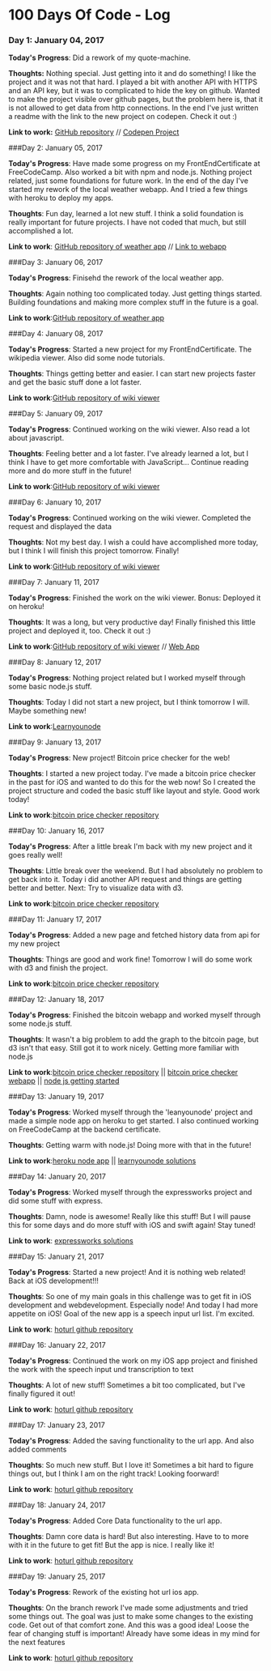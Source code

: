 # 100 Days Of Code - Log

### Day 1: January 04, 2017

**Today's Progress**: Did a rework of my quote-machine.

**Thoughts:** Nothing special. Just getting into it and do something! I like the project and it was not that hard. I played a bit with another API with HTTPS and an API key, but it was to complicated to hide the key on github. Wanted to make the project visible over github pages, but the problem here is, that it is not allowed to get data from http connections. In the end I've just written a readme with the link to the new project on codepen. Check it out :)

**Link to work:** [GitHub repository](https://github.com/yOoMarvin/quote-machine) // [Codepen Project](http://codepen.io/yOoMarvin/full/Bzmqmx/)

###Day 2: January 05, 2017

**Today's Progress**: Have made some progress on my FrontEndCertificate at FreeCodeCamp. Also worked a bit with npm and node.js. Nothing project related, just some foundations for future work. In the end of the day I've started my rework of the local weather webapp. And I tried a few things with heroku to deploy my apps.

**Thoughts**: Fun day, learned a lot new stuff. I think a solid foundation is really important for future projects. I have not coded that much, but still accomplished a lot.

**Link to work**: [GitHub repository of weather app](https://github.com/yOoMarvin/local-weather) // [Link to webapp](https://yoomarvin-local-weather.herokuapp.com/index.html)

###Day 3: January 06, 2017

**Today's Progress**: Finisehd the rework of the local weather app.

**Thoughts**: Again nothing too complicated today. Just getting things started. Building foundations and making more complex stuff in the future is a goal.

**Link to work**:[GitHub repository of weather app](https://github.com/yOoMarvin/local-weather)

###Day 4: January 08, 2017

**Today's Progress**: Started a new project for my FrontEndCertificate. The wikipedia viewer. Also did some node tutorials.

**Thoughts**: Things getting better and easier. I can start new projects faster and get the basic stuff done a lot faster.

**Link to work**:[GitHub repository of wiki viewer](https://github.com/yOoMarvin/wiki-viewer)

###Day 5: January 09, 2017

**Today's Progress**: Continued working on the wiki viewer. Also read a lot about javascript.

**Thoughts**: Feeling better and a lot faster. I've already learned a lot, but I think I have to get more comfortable with JavaScript... Continue reading more and do more stuff in the future!

**Link to work**:[GitHub repository of wiki viewer](https://github.com/yOoMarvin/wiki-viewer)

###Day 6: January 10, 2017

**Today's Progress**: Continued working on the wiki viewer. Completed the request and displayed the data

**Thoughts**: Not my best day. I wish a could have accomplished more today, but I think I will finish this project tomorrow. Finally!

**Link to work**:[GitHub repository of wiki viewer](https://github.com/yOoMarvin/wiki-viewer)

###Day 7: January 11, 2017

**Today's Progress**: Finished the work on the wiki viewer. Bonus: Deployed it on heroku!

**Thoughts**: It was a long, but very productive day! Finally finished this little project and deployed it, too. Check it out :)

**Link to work**:[GitHub repository of wiki viewer](https://github.com/yOoMarvin/wiki-viewer) // [Web App](https://yoomarvin-wikiviewer.herokuapp.com)

###Day 8: January 12, 2017

**Today's Progress**: Nothing project related but I worked myself through some basic node.js stuff.

**Thoughts**: Today I did not start a new project, but I think tomorrow I will. Maybe something new!

**Link to work**:[Learnyounode](https://github.com/workshopper/learnyounode)

###Day 9: January 13, 2017

**Today's Progress**: New project! Bitcoin price checker for the web!

**Thoughts**: I started a new project today. I've made a bitcoin price checker in the past for iOS and wanted to do this for the web now! So I created the project structure and coded the basic stuff like layout and style. Good work today!

**Link to work**:[bitcoin price checker repository](https://github.com/yoomarvin/btccheck-web)

###Day 10: January 16, 2017

**Today's Progress**: After a little break I'm back with my new project and it goes really well!

**Thoughts**: Little break over the weekend. But I had absolutely no problem to get back into it. Today i did another API request and things are getting better and better. Next: Try to visualize data with d3.

**Link to work**:[bitcoin price checker repository](https://github.com/yoomarvin/btccheck-web)

###Day 11: January 17, 2017

**Today's Progress**: Added a new page and fetched history data from api for my new project

**Thoughts**: Things are good and work fine! Tomorrow I will do some work with d3 and finish the project.

**Link to work**:[bitcoin price checker repository](https://github.com/yoomarvin/btccheck-web)

###Day 12: January 18, 2017

**Today's Progress**: Finished the bitcoin webapp and worked myself through some node.js stuff.

**Thoughts**: It wasn't a big problem to add the graph to the bitcoin page, but d3 isn't that easy. Still got it to work nicely. Getting more familiar with node.js

**Link to work**:[bitcoin price checker repository](https://github.com/yoomarvin/btccheck-web) || [bitcoin price checker webapp](https://yoomarvin-btccheck-web.herokuapp.com) || [node js getting started](https://github.com/heroku/node-js-getting-started)

###Day 13: January 19, 2017

**Today's Progress**: Worked myself through the 'leanyounode' project and made a simple node app on heroku to get started. I also continued working on FreeCodeCamp at the backend certificate.

**Thoughts**: Getting warm with node.js! Doing more with that in the future!

**Link to work**:[heroku node app](https://yoomarvin-heroku-node.herokuapp.com/) || [learnyounode solutions](https://github.com/yOoMarvin/learnyounode-solutions)

###Day 14: January 20, 2017

**Today's Progress**: Worked myself through the expressworks project and did some stuff with express.

**Thoughts**: Damn, node is awesome! Really like this stuff! But I will pause this for some days and do more stuff with iOS and swift again! Stay tuned!

**Link to work**: [expressworks solutions](https://github.com/yOoMarvin/expressworks-solutions)

###Day 15: January 21, 2017

**Today's Progress**: Started a new project! And it is nothing web related! Back at iOS development!!!

**Thoughts**: So one of my main goals in this challenge was to get fit in iOS development and webdevelopment. Especially node! And today I had more appetite on iOS! Goal of the new app is a speech input url list. I'm excited.

**Link to work**: [hoturl github repository](https://github.com/yOoMarvin/hoturl)

###Day 16: January 22, 2017

**Today's Progress**: Continued the work on my iOS app project and finished the work with the speech input und transcription to text

**Thoughts**: A lot of new stuff! Sometimes a bit too complicated, but I've finally figured it out!

**Link to work**: [hoturl github repository](https://github.com/yOoMarvin/hoturl)

###Day 17: January 23, 2017

**Today's Progress**: Added the saving functionality to the url app. And also added comments

**Thoughts**: So much new stuff. But I love it! Sometimes a bit hard to figure things out, but I think I am on the right track! Looking foorward!

**Link to work**: [hoturl github repository](https://github.com/yOoMarvin/hoturl)

###Day 18: January 24, 2017

**Today's Progress**: Added Core Data functionality to the url app.

**Thoughts**: Damn core data is hard! But also interesting. Have to to more with it in the future to get fit! But the app is nice. I really like it!

**Link to work**: [hoturl github repository](https://github.com/yOoMarvin/hoturl)

###Day 19: January 25, 2017

**Today's Progress**: Rework of the existing hot url ios app.

**Thoughts**: On the branch rework I've made some adjustments and tried some things out. The goal was just to make some changes to the existing code. Get out of that comfort zone. And this was a good idea! Loose the fear of changing stuff is important! Already have some ideas in my mind for the next features

**Link to work**: [hoturl github repository](https://github.com/yOoMarvin/hoturl)
